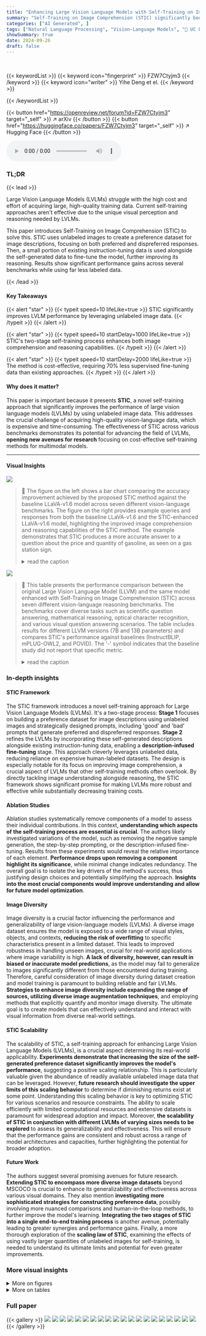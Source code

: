```yaml
---
title: "Enhancing Large Vision Language Models with Self-Training on Image Comprehension"
summary: "Self-Training on Image Comprehension (STIC) significantly boosts Large Vision Language Model (LVLM) performance using unlabeled image data.  STIC generates a preference dataset for image descriptions ..."
categories: ["AI Generated", ]
tags: ["Natural Language Processing", "Vision-Language Models", "🏢 UC Los Angeles",]
showSummary: true
date: 2024-09-26
draft: false
---
```


<br>

{{< keywordList >}}
{{< keyword icon="fingerprint" >}} FZW7Ctyjm3 {{< /keyword >}}
{{< keyword icon="writer" >}} Yihe Deng et el. {{< /keyword >}}
 
{{< /keywordList >}}

{{< button href="https://openreview.net/forum?id=FZW7Ctyjm3" target="_self" >}}
↗ arXiv
{{< /button >}}
{{< button href="https://huggingface.co/papers/FZW7Ctyjm3" target="_self" >}}
↗ Hugging Face
{{< /button >}}



<audio controls>
    <source src="https://ai-paper-reviewer.com/FZW7Ctyjm3/podcast.wav" type="audio/wav">
    Your browser does not support the audio element.
</audio>


### TL;DR


{{< lead >}}

Large Vision Language Models (LVLMs) struggle with the high cost and effort of acquiring large, high-quality training data.  Current self-training approaches aren't effective due to the unique visual perception and reasoning needed by LVLMs. 



This paper introduces Self-Training on Image Comprehension (STIC) to solve this. STIC uses unlabeled images to create a preference dataset for image descriptions, focusing on both preferred and dispreferred responses.  Then, a small portion of existing instruction-tuning data is used alongside the self-generated data to fine-tune the model, further improving its reasoning. Results show significant performance gains across several benchmarks while using far less labeled data.

{{< /lead >}}


#### Key Takeaways

{{< alert "star" >}}
{{< typeit speed=10 lifeLike=true >}} STIC significantly improves LVLM performance by leveraging unlabeled image data. {{< /typeit >}}
{{< /alert >}}

{{< alert "star" >}}
{{< typeit speed=10 startDelay=1000 lifeLike=true >}} STIC's two-stage self-training process enhances both image comprehension and reasoning capabilities. {{< /typeit >}}
{{< /alert >}}

{{< alert "star" >}}
{{< typeit speed=10 startDelay=2000 lifeLike=true >}} The method is cost-effective, requiring 70% less supervised fine-tuning data than existing approaches. {{< /typeit >}}
{{< /alert >}}

#### Why does it matter?
This paper is important because it presents **STIC**, a novel self-training approach that significantly improves the performance of large vision language models (LVLMs) by using unlabeled image data. This addresses the crucial challenge of acquiring high-quality vision-language data, which is expensive and time-consuming. The effectiveness of STIC across various benchmarks demonstrates its potential for advancing the field of LVLMs, **opening new avenues for research** focusing on cost-effective self-training methods for multimodal models.

------
#### Visual Insights



![](https://ai-paper-reviewer.com/FZW7Ctyjm3/figures_1_1.jpg)

> 🔼 The figure on the left shows a bar chart comparing the accuracy improvement achieved by the proposed STIC method against the baseline LLaVA-v1.6 model across seven different vision-language benchmarks.  The figure on the right provides example queries and responses from both the baseline LLaVA-v1.6 and the STIC-enhanced LLaVA-v1.6 model, highlighting the improved image comprehension and reasoning capabilities of the STIC method.  The example demonstrates that STIC produces a more accurate answer to a question about the price and quantity of gasoline, as seen on a gas station sign.
> <details>
> <summary>read the caption</summary>
> Figure 1: Left: Accuracy improvement of our method, STIC, compared to the original LLaVA-v1.6 (Liu et al., 2024) on seven benchmarks. Right: Response examples from the original LLaVA-v1.6 and STIC (LLaVA-v1.6), which enhances image comprehension and subsequent reasoning capabilities.
> </details>





![](https://ai-paper-reviewer.com/FZW7Ctyjm3/tables_6_1.jpg)

> 🔼 This table presents the performance comparison between the original Large Vision Language Model (LLVM) and the same model enhanced with Self-Training on Image Comprehension (STIC) across seven different vision-language reasoning benchmarks.  The benchmarks cover diverse tasks such as scientific question answering, mathematical reasoning, optical character recognition, and various visual question answering scenarios.  The table includes results for different LLVM versions (7B and 13B parameters) and compares STIC's performance against baselines (InstructBLIP, mPLUG-OWL2, and POVID). The '-' symbol indicates that the baseline study did not report that specific metric.
> <details>
> <summary>read the caption</summary>
> Table 1: Performance of STIC compared with the original LVLM model across vision-language reasoning tasks. For LLaVA-v1.5 (Vicuna 7B), we directly report the values in the paper of POVID, and '-' indicates an unreported value.
> </details>





### In-depth insights


#### STIC Framework
The STIC framework introduces a novel self-training approach for Large Vision Language Models (LVLMs).  It's a two-stage process: **Stage 1** focuses on building a preference dataset for image descriptions using unlabeled images and strategically designed prompts, including 'good' and 'bad' prompts that generate preferred and dispreferred responses. **Stage 2** refines the LVLMs by incorporating these self-generated descriptions alongside existing instruction-tuning data, enabling a **description-infused fine-tuning** stage.  This approach cleverly leverages unlabeled data, reducing reliance on expensive human-labeled datasets.  The design is especially notable for its focus on improving image comprehension, a crucial aspect of LVLMs that other self-training methods often overlook.  By directly tackling image understanding alongside reasoning, the STIC framework shows significant promise for making LVLMs more robust and effective while substantially decreasing training costs.

#### Ablation Studies
Ablation studies systematically remove components of a model to assess their individual contributions.  In this context, **understanding which aspects of the self-training process are essential is crucial**.  The authors likely investigated variations of the model, such as removing the negative sample generation, the step-by-step prompting, or the description-infused fine-tuning.  Results from these experiments would reveal the relative importance of each element.  **Performance drops upon removing a component highlight its significance**, while minimal change indicates redundancy. The overall goal is to isolate the key drivers of the method's success, thus justifying design choices and potentially simplifying the approach. **Insights into the most crucial components would improve understanding and allow for future model optimization**.

#### Image Diversity
Image diversity is a crucial factor influencing the performance and generalizability of large vision-language models (LVLMs).  A diverse image dataset ensures the model is exposed to a wide range of visual styles, objects, and contexts, **reducing the risk of overfitting** to specific characteristics present in a limited dataset.  This leads to improved robustness in handling unseen images, crucial for real-world applications where image variability is high.  **A lack of diversity, however, can result in biased or inaccurate model predictions**, as the model may fail to generalize to images significantly different from those encountered during training.  Therefore, careful consideration of image diversity during dataset creation and model training is paramount to building reliable and fair LVLMs.  **Strategies to enhance image diversity include expanding the range of sources, utilizing diverse image augmentation techniques**, and employing methods that explicitly quantify and monitor image diversity.  The ultimate goal is to create models that can effectively understand and interact with visual information from diverse real-world settings.

#### STIC Scalability
The scalability of STIC, a self-training approach for enhancing Large Vision Language Models (LVLMs), is a crucial aspect determining its real-world applicability.  **Experiments demonstrate that increasing the size of the self-generated preference dataset significantly improves the model's performance**, suggesting a positive scaling relationship.  This is particularly valuable given the abundance of readily available unlabeled image data that can be leveraged. However, **future research should investigate the upper limits of this scaling behavior** to determine if diminishing returns exist at some point.  Understanding this scaling behavior is key to optimizing STIC for various scenarios and resource constraints.  The ability to scale efficiently with limited computational resources and extensive datasets is paramount for widespread adoption and impact.  Moreover, **the scalability of STIC in conjunction with different LVLMs of varying sizes needs to be explored** to assess its generalizability and effectiveness.  This will ensure that the performance gains are consistent and robust across a range of model architectures and capacities, further highlighting the potential for broader adoption.

#### Future Work
The authors suggest several promising avenues for future research.  **Extending STIC to encompass more diverse image datasets** beyond MSCOCO is crucial to enhance its generalizability and effectiveness across various visual domains.  They also mention **investigating more sophisticated strategies for constructing preference data**, possibly involving more nuanced comparisons and human-in-the-loop methods, to further improve the model's learning.  **Integrating the two stages of STIC into a single end-to-end training process** is another avenue, potentially leading to greater synergies and performance gains. Finally, a more thorough exploration of the **scaling law of STIC**, examining the effects of using vastly larger quantities of unlabeled images for self-training, is needed to understand its ultimate limits and potential for even greater improvements.


### More visual insights

<details>
<summary>More on figures
</summary>


![](https://ai-paper-reviewer.com/FZW7Ctyjm3/figures_2_1.jpg)

> 🔼 This figure illustrates the two-stage self-training process of STIC. Stage 1 focuses on building a preference dataset for image descriptions by using a base large vision language model (LVLM) to generate preferred and dispreferred responses. Preferred responses are generated using detailed step-by-step prompts, while dispreferred responses come from either bad prompts or corrupted images.  Stage 2 then leverages the created dataset, plus a small portion of existing instruction-tuning data combined with the self-generated descriptions to further fine-tune the LVLM and improve its reasoning capabilities.
> <details>
> <summary>read the caption</summary>
> Figure 2: Framework overview of STIC, a two-stage self-training algorithm focusing on the image comprehension capability of the LVLMs. In Stage 1, the base LVLM self-constructs its preference dataset for image description using well-designed prompts, poorly-designed prompts, and distorted images. In Stage 2, a small portion of the previously used SFT data is recycled and infused with model-generated image descriptions to further fine-tune the base LVLM.
> </details>



![](https://ai-paper-reviewer.com/FZW7Ctyjm3/figures_3_1.jpg)

> 🔼 This figure shows three examples of image descriptions generated by the model. The first example is a preferred response generated using a well-crafted, step-by-step prompt that guides the model to provide a detailed and accurate description of the image. The second and third examples show dispreferred responses generated using either a bad prompt (that encourages the model to imagine objects not present in the image) or an image corrupted with color jitter or lower resolution.  These examples highlight the different qualities of data used to train the model in STIC, which helps the model learn to distinguish between preferred and dispreferred responses. The variation in description quality helps the model learn better image comprehension and reasoning.
> <details>
> <summary>read the caption</summary>
> Figure 3: Examples of the self-constructed preference data in STIC.
> </details>



![](https://ai-paper-reviewer.com/FZW7Ctyjm3/figures_7_1.jpg)

> 🔼 This figure presents a comparison of the performance improvements achieved by the Self-Training on Image Comprehension (STIC) method compared to the original LLaVA-v1.6 model across three different vision-language reasoning benchmarks: MMBench, MM-Vet, and LLaVA-Bench.  The left panel (MMBench) and middle panel (MM-Vet) show radar charts illustrating performance gains for various sub-tasks within each benchmark.  The right panel (LLaVA-Bench) presents a bar chart summarizing the average performance improvement across multiple tasks, with error bars reflecting the variability introduced by the use of GPT-4 for evaluation.
> <details>
> <summary>read the caption</summary>
> Figure 4: Accuracy improvement of STIC compared to the base LLaVA-v1.6 model across different tasks in Left: MMBench, where the original performances are re-scaled to 60 in plotting and STIC accordingly with the same coefficient for each task. Middle: MM-Vet, where the performances of the original model are re-scaled to 40 and STIC accordingly. Right: LLaVA-Bench, where we report the error bars over three independent runs due to the randomness of GPT-4 evaluation.
> </details>



![](https://ai-paper-reviewer.com/FZW7Ctyjm3/figures_7_2.jpg)

> 🔼 This figure shows the performance improvement of STIC on ScienceQA across its different stages.  The baseline performance is shown first, followed by the performance after Stage 1 (image comprehension self-training), Stage 2 (description-infused fine-tuning), and finally the combined effect with the describe-and-respond (DaR) prompting method.  The graph clearly illustrates the incremental improvement achieved by each stage, demonstrating the synergistic effects of the different components of the STIC approach.
> <details>
> <summary>read the caption</summary>
> Figure 5: Progression of stages in STIC.
> </details>



![](https://ai-paper-reviewer.com/FZW7Ctyjm3/figures_8_1.jpg)

> 🔼 This figure visualizes the similarity of image distributions between MSCOCO (the dataset used for self-training in STIC) and four different benchmarks: ScienceQA, TextVQA, MathVista, and ChartQA.  Each point represents an image, and the proximity of points indicates similarity in visual features. The figure aims to show the correlation between the image distribution overlap and the performance gains observed by STIC on each benchmark. A larger overlap suggests a stronger positive impact from STIC's self-training.
> <details>
> <summary>read the caption</summary>
> Figure 7: t-SNE visualization of images from MSCOCO and four benchmarks, each sampling 1k.
> </details>



![](https://ai-paper-reviewer.com/FZW7Ctyjm3/figures_8_2.jpg)

> 🔼 This figure shows the scaling law of the STIC method.  The x-axis represents the amount of preference data used in Stage 1 of the STIC algorithm (6k, 12k, and 30k images from MSCOCO). The y-axis represents the accuracy improvement (%) achieved by STIC on the LLaVA-Bench benchmark. The graph shows that increasing the amount of preference data leads to a consistent and significant increase in performance improvement, demonstrating that STIC can effectively leverage large quantities of unlabeled data.
> <details>
> <summary>read the caption</summary>
> Figure 6: Scaling law in STIC.
> </details>



![](https://ai-paper-reviewer.com/FZW7Ctyjm3/figures_9_1.jpg)

> 🔼 The left part of the figure shows a bar chart comparing the accuracy improvement achieved by the proposed STIC method against the original LLaVA-v1.6 model across seven different vision-language benchmarks.  The right part presents a comparison of the model responses to a sample query, highlighting the improved image comprehension and reasoning capabilities of STIC compared to the original LLaVA-v1.6 model.
> <details>
> <summary>read the caption</summary>
> Figure 1: Left: Accuracy improvement of our method, STIC, compared to the original LLaVA-v1.6 (Liu et al., 2024) on seven benchmarks. Right: Response examples from the original LLaVA-v1.6 and STIC (LLaVA-v1.6), which enhances image comprehension and subsequent reasoning capabilities.
> </details>



![](https://ai-paper-reviewer.com/FZW7Ctyjm3/figures_17_1.jpg)

> 🔼 This figure shows three examples of image descriptions generated by the model. The first is a preferred description, generated using a detailed, step-by-step prompt. The second and third are dispreferred descriptions, generated using either a poorly-worded prompt or a corrupted image.  These examples illustrate how the model learns to distinguish between preferred and dispreferred descriptions through self-training.
> <details>
> <summary>read the caption</summary>
> Figure 9: Example of generated preference data, where the dis-preferred response is generated from bad prompting.
> </details>



![](https://ai-paper-reviewer.com/FZW7Ctyjm3/figures_17_2.jpg)

> 🔼 This figure shows examples from the self-constructed preference dataset used in the STIC method.  The preferred response is a detailed description of a child blowing out candles on a birthday cake. The dispreferred response describes the same image but with significantly less detail and clarity due to lower image resolution.  The comparison highlights how the self-training method uses the differences between preferred and dispreferred responses to improve model performance.
> <details>
> <summary>read the caption</summary>
> Figure 10: Example of generated preference data, where the dis-preferred response is generated from images with lower resolution.
> </details>



![](https://ai-paper-reviewer.com/FZW7Ctyjm3/figures_17_3.jpg)

> 🔼 This figure shows three examples of image descriptions generated by the model using different prompting strategies. The first example uses a detailed, step-by-step prompt to generate a high-quality description. The second and third examples use either a corrupted image or a misleading prompt to generate lower-quality descriptions. These descriptions are used to construct a preference dataset for image descriptions, which is then used to fine-tune the model.
> <details>
> <summary>read the caption</summary>
> Figure 3: Examples of the self-constructed preference data in STIC.
> </details>



![](https://ai-paper-reviewer.com/FZW7Ctyjm3/figures_18_1.jpg)

> 🔼 The figure demonstrates the effectiveness of the proposed STIC method. The left panel shows a bar chart illustrating the accuracy improvements achieved by STIC across seven different vision-language benchmarks compared to the original LLaVA-v1.6 model.  The right panel presents example outputs from both the original LLaVA-v1.6 and the STIC-enhanced LLaVA-v1.6, highlighting the improved image comprehension and reasoning capabilities of the latter.
> <details>
> <summary>read the caption</summary>
> Figure 1: Left: Accuracy improvement of our method, STIC, compared to the original LLaVA-v1.6 (Liu et al., 2024) on seven benchmarks. Right: Response examples from the original LLaVA-v1.6 and STIC (LLaVA-v1.6), which enhances image comprehension and subsequent reasoning capabilities.
> </details>



![](https://ai-paper-reviewer.com/FZW7Ctyjm3/figures_19_1.jpg)

> 🔼 The figure on the left shows a bar chart comparing the accuracy improvement achieved by STIC against the original LLaVA-v1.6 model across seven different benchmarks.  The figure on the right provides a qualitative comparison, showcasing how STIC enhances the model's ability to comprehend images and reason effectively, leading to more accurate and contextually relevant responses compared to the original model.
> <details>
> <summary>read the caption</summary>
> Figure 1: Left: Accuracy improvement of our method, STIC, compared to the original LLaVA-v1.6 (Liu et al., 2024) on seven benchmarks. Right: Response examples from the original LLaVA-v1.6 and STIC (LLaVA-v1.6), which enhances image comprehension and subsequent reasoning capabilities.
> </details>



![](https://ai-paper-reviewer.com/FZW7Ctyjm3/figures_19_2.jpg)

> 🔼 This figure is a bar chart comparing the amount of supervised fine-tuning (SFT) data and unlabeled data used in the POVID and STIC methods.  It shows that POVID used significantly more SFT data and no unlabeled data, whereas STIC used a smaller amount of SFT data and a substantial amount of unlabeled data for self-training. This visualization highlights the data efficiency of the STIC approach.
> <details>
> <summary>read the caption</summary>
> Figure 15: Data comparison.
> </details>



![](https://ai-paper-reviewer.com/FZW7Ctyjm3/figures_20_1.jpg)

> 🔼 The left panel of Figure 1 shows a bar chart comparing the accuracy improvements achieved by STIC against the original LLaVA-v1.6 model across seven different vision-language benchmarks.  STIC demonstrates substantial performance gains across all benchmarks, with an average improvement of 4.0%. The right panel provides a qualitative comparison, showcasing example responses from both the original LLaVA-v1.6 and the STIC-enhanced version for a given query.  The examples highlight STIC's improved ability to comprehend image content and perform subsequent reasoning tasks.
> <details>
> <summary>read the caption</summary>
> Figure 1: Left: Accuracy improvement of our method, STIC, compared to the original LLaVA-v1.6 (Liu et al., 2024) on seven benchmarks. Right: Response examples from the original LLaVA-v1.6 and STIC (LLaVA-v1.6), which enhances image comprehension and subsequent reasoning capabilities.
> </details>



</details>




<details>
<summary>More on tables
</summary>


![](https://ai-paper-reviewer.com/FZW7Ctyjm3/tables_7_1.jpg)
> 🔼 This table presents the performance comparison between the original LLaVA models (versions 1.5 and 1.6, both with 7B parameters) and their corresponding versions fine-tuned using the STIC method across seven different vision-language benchmarks.  The benchmarks cover various tasks and domains, including ScienceQA (scientific reasoning), TextVQA (text-based VQA), ChartQA (chart-based reasoning), LLaVA-Bench (general VQA), MMBench (multimodal benchmark), MM-Vet (visual reasoning in veterinary medicine), and MathVista (mathematical reasoning). For LLaVA-v1.5, results from a concurrent work (POVID) are also included for comparison. The table highlights the improvement in accuracy achieved by STIC on each benchmark.
> <details>
> <summary>read the caption</summary>
> Table 1: Performance of STIC compared with the original LVLM model across vision-language reasoning tasks. For LLaVA-v1.5 (Vicuna 7B), we directly report the values in the paper of POVID, and '-' indicates an unreported value.
> </details>

![](https://ai-paper-reviewer.com/FZW7Ctyjm3/tables_8_1.jpg)
> 🔼 This table presents the results of an ablation study on the impact of negative samples within the STIC (Self-Training on Image Comprehension) framework.  By comparing the performance of STIC using only positive samples (preferred responses) against the full STIC approach which utilizes both positive and negative samples, the table quantifies the contribution of negative samples to model improvement.  The results highlight the importance of negative samples (dispreferred responses) in achieving the performance gains reported by STIC.
> <details>
> <summary>read the caption</summary>
> Table 3: Test performance of STIC if we remove negative examples and use positive ones to perform SFT in Stage 1.
> </details>

![](https://ai-paper-reviewer.com/FZW7Ctyjm3/tables_9_1.jpg)
> 🔼 This table presents the performance comparison between the original LLaVA-v1.6 (7B) model and the model enhanced with the STIC method using two different datasets for training: COCO and VFLAN.  The performance is measured across several vision-language reasoning tasks on the LLaVA-Bench, MM-Vet, and MMBench benchmarks. The table shows the accuracy scores for various sub-tasks within each benchmark, providing a comprehensive evaluation of the STIC method's effectiveness in improving image comprehension and overall model performance.
> <details>
> <summary>read the caption</summary>
> Table 4: Performance of STIC on different stage-1 training images compared with the original LVLM model LLaVA-v.16 (Mistral 7B) across vision-language reasoning benchmarks.
> </details>

![](https://ai-paper-reviewer.com/FZW7Ctyjm3/tables_9_2.jpg)
> 🔼 This table presents the performance comparison between the original LLaVA-v1.6 model (using Vicuna 13B) and the same model enhanced with the STIC method.  It shows the accuracy scores on various vision-language reasoning tasks (LLaVA-Bench, MM-Vet, and MMBench). The improvement from STIC is also provided. Note that the same image data was used for both the 7B and 13B models.
> <details>
> <summary>read the caption</summary>
> Table 5: Performance of STIC compared with the original LVLM model LLaVA-v1.6 (Vicuna 13B) across vision-language reasoning tasks. Image data used for 13B model remain the same as what we used for the 7B model.
> </details>

![](https://ai-paper-reviewer.com/FZW7Ctyjm3/tables_18_1.jpg)
> 🔼 This table presents a comparison of the performance of the Self-Training on Image Comprehension (STIC) method against the original Large Vision Language Models (LVLMs) across seven different vision-language reasoning tasks.  It shows accuracy improvements achieved by STIC on various benchmarks, including ScienceQA, TextVQA, ChartQA, LLaVA-Bench, MMBench, MM-Vet, and MathVista.  The table also includes a comparison with a concurrent baseline method, POVID, using LLaVA-v1.5 (Vicuna 7B).
> <details>
> <summary>read the caption</summary>
> Table 1: Performance of STIC compared with the original LVLM model across vision-language reasoning tasks. For LLaVA-v1.5 (Vicuna 7B), we directly report the values in the paper of POVID, and '-' indicates an unreported value.
> </details>

![](https://ai-paper-reviewer.com/FZW7Ctyjm3/tables_18_2.jpg)
> 🔼 This table presents a detailed comparison of the performance of the original Large Vision Language Model (LVLM) and the LVLM enhanced with Self-Training on Image Comprehension (STIC) across six different sub-tasks within the MMBench dev set.  It shows the accuracy improvement achieved by STIC for each subtask, highlighting the overall effectiveness of the proposed method.
> <details>
> <summary>read the caption</summary>
> Table 7: Detailed performance of STIC compared with the original VLM model on the MM-Bench dev set.
> </details>

![](https://ai-paper-reviewer.com/FZW7Ctyjm3/tables_18_3.jpg)
> 🔼 This table presents a detailed comparison of the performance of the original Vision Language Model (VLM) and the same VLM after applying the Self-Training on Image Comprehension (STIC) method. The comparison is done across six different sub-tasks within the MM-Vet benchmark: recognition, optical character recognition, knowledge, generation, spatial reasoning, and mathematical reasoning. For each subtask, the table shows the accuracy scores achieved by both the original VLM and the STIC-enhanced VLM, demonstrating the improvement gained by applying the STIC method.
> <details>
> <summary>read the caption</summary>
> Table 8: Detailed performance of STIC compared with the original VLM model on the MM-Vet benchmark.
> </details>

![](https://ai-paper-reviewer.com/FZW7Ctyjm3/tables_20_1.jpg)
> 🔼 This table shows the impact of different prompt styles on the performance of the LLaVA-v1.6 (7B) model when using the describe-and-respond (DaR) method. It compares the performance using no DaR prompt, a normal prompt, a hallucination prompt, and two well-curated prompts (one from Llama-3 8B and one from GPT-4) across three benchmarks: LLaVA-Bench, MM-Vet, and MMBench.  The numbers in parentheses show the performance difference compared to the baseline (no DaR prompt).  The table highlights the significant positive effect of using well-crafted prompts and the detrimental effect of using hallucination prompts.
> <details>
> <summary>read the caption</summary>
> Table 9: Test performance of llava-v1.6-mistral-7b using various prompts with DaR. We evaluate prompt quality using DaR as a prompting method. DaR=None represents the original LVLM model's performance. Normal prompt refers to the simple prompt we used for DaR in our paper. GPT-4's well-curated prompt refers to the prompt we used for preferred response generation, and we include Mistral 7B's curated prompt for additional comparison.
> </details>

</details>




### Full paper

{{< gallery >}}
<img src="https://ai-paper-reviewer.com/FZW7Ctyjm3/1.png" class="grid-w50 md:grid-w33 xl:grid-w25" />
<img src="https://ai-paper-reviewer.com/FZW7Ctyjm3/2.png" class="grid-w50 md:grid-w33 xl:grid-w25" />
<img src="https://ai-paper-reviewer.com/FZW7Ctyjm3/3.png" class="grid-w50 md:grid-w33 xl:grid-w25" />
<img src="https://ai-paper-reviewer.com/FZW7Ctyjm3/4.png" class="grid-w50 md:grid-w33 xl:grid-w25" />
<img src="https://ai-paper-reviewer.com/FZW7Ctyjm3/5.png" class="grid-w50 md:grid-w33 xl:grid-w25" />
<img src="https://ai-paper-reviewer.com/FZW7Ctyjm3/6.png" class="grid-w50 md:grid-w33 xl:grid-w25" />
<img src="https://ai-paper-reviewer.com/FZW7Ctyjm3/7.png" class="grid-w50 md:grid-w33 xl:grid-w25" />
<img src="https://ai-paper-reviewer.com/FZW7Ctyjm3/8.png" class="grid-w50 md:grid-w33 xl:grid-w25" />
<img src="https://ai-paper-reviewer.com/FZW7Ctyjm3/9.png" class="grid-w50 md:grid-w33 xl:grid-w25" />
<img src="https://ai-paper-reviewer.com/FZW7Ctyjm3/10.png" class="grid-w50 md:grid-w33 xl:grid-w25" />
<img src="https://ai-paper-reviewer.com/FZW7Ctyjm3/11.png" class="grid-w50 md:grid-w33 xl:grid-w25" />
<img src="https://ai-paper-reviewer.com/FZW7Ctyjm3/12.png" class="grid-w50 md:grid-w33 xl:grid-w25" />
<img src="https://ai-paper-reviewer.com/FZW7Ctyjm3/13.png" class="grid-w50 md:grid-w33 xl:grid-w25" />
<img src="https://ai-paper-reviewer.com/FZW7Ctyjm3/14.png" class="grid-w50 md:grid-w33 xl:grid-w25" />
<img src="https://ai-paper-reviewer.com/FZW7Ctyjm3/15.png" class="grid-w50 md:grid-w33 xl:grid-w25" />
<img src="https://ai-paper-reviewer.com/FZW7Ctyjm3/16.png" class="grid-w50 md:grid-w33 xl:grid-w25" />
<img src="https://ai-paper-reviewer.com/FZW7Ctyjm3/17.png" class="grid-w50 md:grid-w33 xl:grid-w25" />
<img src="https://ai-paper-reviewer.com/FZW7Ctyjm3/18.png" class="grid-w50 md:grid-w33 xl:grid-w25" />
<img src="https://ai-paper-reviewer.com/FZW7Ctyjm3/19.png" class="grid-w50 md:grid-w33 xl:grid-w25" />
<img src="https://ai-paper-reviewer.com/FZW7Ctyjm3/20.png" class="grid-w50 md:grid-w33 xl:grid-w25" />
{{< /gallery >}}